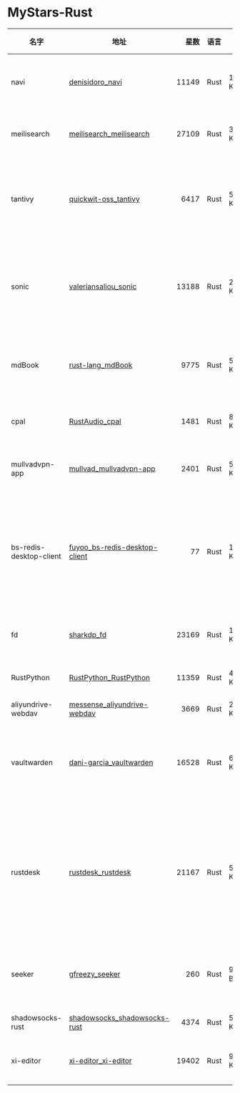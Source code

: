 # MyStars-Rust
|         名字          |                                        地址                                         |星数 |语言|大小 |                                                                           描述                                                                           |
|-----------------------|-------------------------------------------------------------------------------------|----:|----|-----|----------------------------------------------------------------------------------------------------------------------------------------------------------|
|navi                   |[denisidoro_navi](https://github.com/denisidoro/navi.git)                            |11149|Rust|1 KB |An interactive cheatsheet tool for the command-line                                                                                                       |
|meilisearch            |[meilisearch_meilisearch](https://github.com/meilisearch/meilisearch.git)            |27109|Rust|34 KB|Powerful, fast, and an easy to use search engine                                                                                                          |
|tantivy                |[quickwit-oss_tantivy](https://github.com/quickwit-oss/tantivy.git)                  | 6417|Rust|53 KB|Tantivy is a full-text search engine library inspired by Apache Lucene and written in Rust                                                                |
|sonic                  |[valeriansaliou_sonic](https://github.com/valeriansaliou/sonic.git)                  |13188|Rust|2 KB |🦔 Fast, lightweight & schema-less search backend. An alternative to Elasticsearch that runs on a few MBs of RAM.                                         |
|mdBook                 |[rust-lang_mdBook](https://github.com/rust-lang/mdBook.git)                          | 9775|Rust|5 KB |Create book from markdown files. Like Gitbook but implemented in Rust                                                                                     |
|cpal                   |[RustAudio_cpal](https://github.com/RustAudio/cpal.git)                              | 1481|Rust|8 KB |Cross-platform audio I/O library in pure Rust                                                                                                             |
|mullvadvpn-app         |[mullvad_mullvadvpn-app](https://github.com/mullvad/mullvadvpn-app.git)              | 2401|Rust|55 KB|The Mullvad VPN client app for desktop and mobile                                                                                                         |
|bs-redis-desktop-client|[fuyoo_bs-redis-desktop-client](https://github.com/fuyoo/bs-redis-desktop-client.git)|   77|Rust|1 KB |The BS redis desktop client is powered by Rust and Tauri, with very small weight, beautiful interface and faster running speed!                           |
|fd                     |[sharkdp_fd](https://github.com/sharkdp/fd.git)                                      |23169|Rust|1 KB |A simple, fast and user-friendly alternative to 'find'                                                                                                    |
|RustPython             |[RustPython_RustPython](https://github.com/RustPython/RustPython.git)                |11359|Rust|49 KB|A Python Interpreter written in Rust                                                                                                                      |
|aliyundrive-webdav     |[messense_aliyundrive-webdav](https://github.com/messense/aliyundrive-webdav.git)    | 3669|Rust|2 KB |阿里云盘 WebDAV 服务                                                                                                                                      |
|vaultwarden            |[dani-garcia_vaultwarden](https://github.com/dani-garcia/vaultwarden.git)            |16528|Rust|6 KB |Unofficial Bitwarden compatible server written in Rust, formerly known as bitwarden_rs                                                                    |
|rustdesk               |[rustdesk_rustdesk](https://github.com/rustdesk/rustdesk.git)                        |21167|Rust|5 KB |Open source virtual / remote desktop infrastructure for everyone! The open source TeamViewer alternative. Display and control your PC and Android devices.|
|seeker                 |[gfreezy_seeker](https://github.com/gfreezy/seeker.git)                              |  260|Rust|959 B|通过使用 tun 来实现透明代理。实现了类似 surge 增强模式与网关模式。                                                                                        |
|shadowsocks-rust       |[shadowsocks_shadowsocks-rust](https://github.com/shadowsocks/shadowsocks-rust.git)  | 4374|Rust|5 KB |A Rust port of shadowsocks                                                                                                                                |
|xi-editor              |[xi-editor_xi-editor](https://github.com/xi-editor/xi-editor.git)                    |19402|Rust|9 KB |A modern editor with a backend written in Rust.                                                                                                           |
